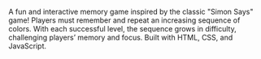 A fun and interactive memory game inspired by the classic "Simon Says" game! Players must remember and repeat an increasing sequence of colors. With each successful level, the sequence grows in difficulty, challenging players’ memory and focus. Built with HTML, CSS, and JavaScript.
